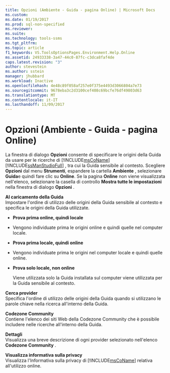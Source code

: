 ```yaml
---
title: Opzioni (Ambiente - Guida - pagina Online) | Microsoft Docs
ms.custom: 
ms.date: 01/19/2017
ms.prod: sql-non-specified
ms.reviewer: 
ms.suite: 
ms.technology: tools-ssms
ms.tgt_pltfrm: 
ms.topic: article
f1_keywords: VS.ToolsOptionsPages.Environment.Help.Online
ms.assetid: 24933338-3a47-44c0-87fc-c3dca8faf4de
caps.latest.revision: "3"
author: stevestein
ms.author: sstein
manager: jhubbard
ms.workload: Inactive
ms.openlocfilehash: 4e48c89f058af257e0f375e4493d3066804a7e73
ms.sourcegitcommit: 9678eba3c2d3100cef408c69bcfe76df49803d63
ms.translationtype: MT
ms.contentlocale: it-IT
ms.lasthandoff: 11/09/2017
---
```

# <a name="options-environment---help---online-page"></a>Opzioni (Ambiente - Guida - pagina Online)
La finestra di dialogo **Opzioni** consente di specificare le origini della Guida da usare per le ricerche di [!INCLUDE[msCoName](../../includes/msconame_md.md)] [!INCLUDE[ssManStudioFull](../../includes/ssmanstudiofull_md.md)] , tra cui la Guida sensibile al contesto. Scegliere **Opzioni** dal menu **Strumenti**, espandere la cartella **Ambiente** , selezionare **Guida**e quindi fare clic su **Online**. Se la pagina **Online** non viene visualizzata nell'elenco, selezionare la casella di controllo **Mostra tutte le impostazioni** nella finestra di dialogo **Opzioni** .  
  
**Al caricamento della Guida**  
Impostare l'ordine di utilizzo delle origini della Guida sensibile al contesto e specifica le origini della Guida utilizzate.  
  
-   **Prova prima online, quindi locale**  
  
-   Vengono individuate prima le origini online e quindi quelle nel computer locale.  
  
-   **Prova prima locale, quindi online**  
  
-   Vengono individuate prima le origini nel computer locale e quindi quelle online.  
  
-   **Prova solo locale, non online**  
  
    Viene utilizzata solo la Guida installata sul computer viene utilizzata per la Guida sensibile al contesto.  
  
**Cerca provider**  
Specifica l'ordine di utilizzo delle origini della Guida quando si utilizzano le parole chiave nella ricerca all'interno della Guida.  
  
**Codezone Community**  
Contiene l'elenco dei siti Web della Codezone Community che è possibile includere nelle ricerche all'interno della Guida.  
  
**Dettagli**  
Visualizza una breve descrizione di ogni provider selezionato nell'elenco **Codezone Community** .  
  
**Visualizza informativa sulla privacy**  
Visualizza l'Informativa sulla privacy di [!INCLUDE[msCoName](../../includes/msconame_md.md)] relativa all'utilizzo online.  
  

